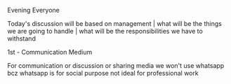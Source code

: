 Evening Everyone

Today's discussion will be based on management | what will be the things we are going to handle | what will be the responsibilities we have to withstand

1st - Communication Medium

For communication or discussion or sharing media we won't use whatsapp bcz whatsapp is for social purpose not ideal for professional work


